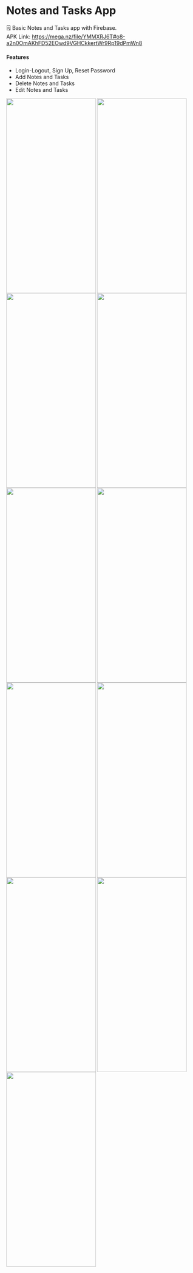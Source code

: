 # Notes and Tasks App
 
 🗒️ Basic Notes and Tasks app with Firebase.  
 APK Link: https://mega.nz/file/YMMXRJ6T#o8-a2n0OmAKhFD52EOwd9VGHCkkertWr9Rp19dPmWn8
 
 <h4>Features</h4>
<ul>
  <li>Login-Logout, Sign Up, Reset Password</li>
  <li>Add Notes and Tasks</li>
   <li>Delete Notes and Tasks</li>
   <li>Edit Notes and Tasks</li>
 </ul>  
 
 <a href="url"><img src="https://github.com/alpereneynalli/NotesAndTasksApp/blob/main/screenshots/login.png" align="left" height="512" width="236,25" /> <img src="https://github.com/alpereneynalli/NotesAndTasksApp/blob/main/screenshots/sign_up.png" align="left" height="512" width="236,25" /> <img src="https://github.com/alpereneynalli/NotesAndTasksApp/blob/main/screenshots/reset_password.png" align="left" height="512" width="236,25" /></a> <br/><br/>
 
  <a href="url"><img src="https://github.com/alpereneynalli/NotesAndTasksApp/blob/main/screenshots/notes.png" align="left" height="512" width="236,25" /> <img src="https://github.com/alpereneynalli/NotesAndTasksApp/blob/main/screenshots/add_note.png" align="left" height="512" width="236,25" /> <img src="https://github.com/alpereneynalli/NotesAndTasksApp/blob/main/screenshots/hold_note.png" align="left" height="512" width="236,25" /></a>
  
 <a href="url"><img src="https://github.com/alpereneynalli/NotesAndTasksApp/blob/main/screenshots/edit_note.png" align="left" height="512" width="236,25" /> <img src="https://github.com/alpereneynalli/NotesAndTasksApp/blob/main/screenshots/tasks.png" align="left" height="512" width="236,25" /> <img src="https://github.com/alpereneynalli/NotesAndTasksApp/blob/main/screenshots/add_and_edit_task.png" align="left" height="512" width="236,25" /></a>
 
  <a href="url"><img src="https://github.com/alpereneynalli/NotesAndTasksApp/blob/main/screenshots/set_due_date_task.png" align="left" height="512" width="236,25" /> <img src="https://github.com/alpereneynalli/NotesAndTasksApp/blob/main/screenshots/swipe_left_to_delete_task.png" align="left" height="512" width="236,25" /> </a>
 
